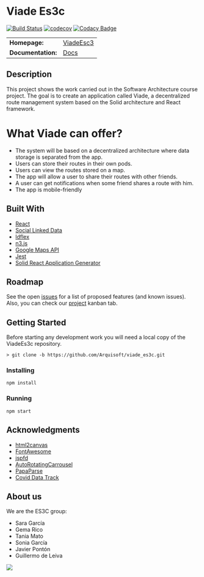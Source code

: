 Viade Es3c
===================================
[![Build Status](https://travis-ci.org/Arquisoft/viade_es3c.svg?branch=master)](https://travis-ci.org/Arquisoft/viade_es3c) [![codecov](https://codecov.io/gh/Arquisoft/viade_es3c/branch/master/graph/badge.svg)](https://codecov.io/gh/Arquisoft/viade_es3c) [![Codacy Badge](https://api.codacy.com/project/badge/Grade/6ed5f250f3ea4a849db4cd369a01bb8c)](https://www.codacy.com/gh/Arquisoft/viade_es3c?utm_source=github.com&amp;utm_medium=referral&amp;utm_content=Arquisoft/viade_es3c&amp;utm_campaign=Badge_Grade)

<table>
  <tr>
    <td><b>Homepage:</b></td>
    <td><a href="https://arquisoft.github.io/viade_es3c/">ViadeEsc3</a></td>
  </tr>
  <tr>
    <td><b>Documentation:</b></td>
    <td><a href="https://arquisoft.github.io/viade_es3c/docs">Docs</a></td>
  </tr>
</table>

## Description
This project shows the work carried out in the Software Architecture course project. The goal is to create an application called Viade, a decentralized route management system based on the Solid architecture and React framework.

# What Viade can offer?
* The system will be based on a decentralized architecture where data storage is separated from the app.
* Users can store their routes in their own pods.
* Users can view the routes stored on a map.
* The app will allow a user to share their routes with other friends.
* A user can get notifications when some friend shares a route with him.
* The app is mobile-friendly

## Built With

* [React](https://reactjs.org/docs/getting-started.html) 
* [Social Linked Data](https://github.com/solid) 
* [ldflex](https://github.com/LDflex) 
* [n3.js](https://github.com/rdfjs/N3.js) 
* [Google Maps API](https://developers.google.com/maps/documentation) 
* [Jest](https://jestjs.io/) 
* [Solid React Application Generator](https://github.com/inrupt/generator-solid-react)
## Roadmap
See the open [issues](https://github.com/Arquisoft/viade_es3c/issues) for a list of proposed features (and known issues). Also, you can check our [project](https://github.com/Arquisoft/viade_es3c/projects/1) kanban tab.

## Getting Started
Before starting any development work you will need a local copy of the ViadeEs3c repository.
```
> git clone -b https://github.com/Arquisoft/viade_es3c.git

```
### Installing

```
npm install
```


### Running
```
npm start
```

## Acknowledgments
* [html2canvas](https://github.com/niklasvh/html2canvas)
* [FontAwesome](https://github.com/FortAwesome/Font-Awesome)
* [jspfd](https://github.com/MrRio/jsPDF)
* [AutoRotatingCarrousel](https://github.com/TeamWertarbyte/material-auto-rotating-carousel)
* [PapaParse](https://github.com/mholt/PapaParse)
* [Covid Data Track](https://github.com/microsoft/Bing-COVID-19-Data/tree/master/data)


## About us
We are the ES3C group:
*  Sara García 
*  Gema Rico 
*  Tania Mato 
*  Sonia García 
*  Javier Pontón 
*  Guillermo de Leiva 

<a href="https://github.com/Arquisoft/viade_es3c/graphs/contributors">
  <img src="https://contributors-img.web.app/image?repo=Arquisoft/viade_es3c" />
</a>

```Made with [contributors-img](https://contributors-img.web.app).

